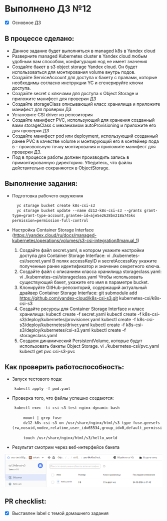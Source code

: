 # Выполнено ДЗ №12

 - [x] Основное ДЗ

## В процессе сделано:
- Данное задание будет выполняться в managed k8s в Yandex cloud
- Разверните managed Kubernetes cluster в Yandex cloud любым удобным вам способом, конфигурация нод не имеет значения
- Создайте бакет в s3 object storage Yandex cloud. Он будет использоваться для монтирования volume внутрь подов.
- Создайте ServiceAccount для доступа к бакету с правами, которые необходимы согласно инструкции YC и сгенерируйте ключи доступа.
- Создайте secret c ключами для доступа к Object Storage и приложите манифест для проверки ДЗ
- Создайте storageClass описывающий класс хранилища и приложите манифест для проверки ДЗ
- Установите CSI driver из репозитория
- Создайте манифест PVC, использующий для хранения созданный вами storageClass с механизмом autoProvisioning и приложите его для проверки ДЗ
- Создайте манифест pod или deployment, использующий созданный ранее PVC в качестве volume и монтирующий его в контейнер пода в - произвольную точку монтирования и приложите манифест для проверки ДЗ.
- Под в процессе работы должен производить запись в примонтированную директорию. Убедитесь, что файлы действительно сохраняются в ObjectStorage.

## Выполнение задания:
- Подготовка рабочего окружения

        yc storage bucket create k8s-csi-s3
        yc storage bucket update --name dz12-k8s-csi-s3 --grants grant-type=grant-type-account,grantee-id=aje5e2628bn218a745ks permission=permission-full-control

- Настройка Container Storage Interface (https://yandex.cloud/ru/docs/managed-kubernetes/operations/volumes/s3-csi-integration#manual_1)
    1. Создайте файл secret.yaml, в котором укажите настройки доступа для Container Storage Interface:
            vi ./kubernetes-csi/secret.yaml
        В полях accessKeyID и secretAccessKey укажите полученные ранее идентификатор и значение секретного ключа.
    2. Создайте файл с описанием класса хранилища storageclass.yaml:
            vi ./kubernetes-csi/storageclass.yaml
        Чтобы использовать существующий бакет, укажите его имя в параметре bucket. 
    3. Клонируйте GitHub-репозиторий, содержащий актуальный драйвер Container Storage Interface:
            git submodule add https://github.com/yandex-cloud/k8s-csi-s3.git kubernetes-csi/k8s-csi-s3
    4. Создайте ресурсы для Container Storage Interface и класс хранилища:
            kubectl create -f secret.yaml 
            kubectl create -f k8s-csi-s3/deploy/kubernetes/provisioner.yaml 
            kubectl create -f k8s-csi-s3/deploy/kubernetes/driver.yaml 
            kubectl create -f k8s-csi-s3/deploy/kubernetes/csi-s3.yaml 
            kubectl create -f storageclass.yaml
    5. Создаем динамический PersistentVolume, которые будут использовать бакеты Object Storage.
            vi ./kubernetes-csi/pvc.yaml
            kubectl get pvc csi-s3-pvc
## Как проверить работоспособность:
 - Запуск тестового пода:

        kubectl apply -f pod.yaml

 - Проверка того, что файлы успешно создаются:

        kubectl exec -ti csi-s3-test-nginx-dynamic bash

            mount | grep fuse
            dz12-k8s-csi-s3 on /usr/share/nginx/html/s3 type fuse.geesefs (rw,nosuid,nodev,relatime,user_id=65534,group_id=0,default_permissions,allow_other)

            touch /usr/share/nginx/html/s3/hello_world   
               
 - Результат смотрим через веб-интерфейсе бакета

![alt text](k8s-csi-s3.PNG)


## PR checklist:
 - [x] Выставлен label с темой домашнего задания